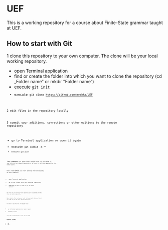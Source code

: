 
# UEF

This is a working repository for a course about Finite-State grammar taught at UEF.

## How to start with Git
1 clone this repository to your own computer. The clone will be your local working repository.
  - open Terminal application
  - find or create the folder into which you want to clone the repository (cd „Folder name” or mkdir ”Folder name“)
  - execute <code>git init<code/>
  - execute <code>git clone https://github.com/meehka/UEF<code/>

2 edit files in the repository locally

3 commit your additions, corrections or other editions to the remote repository
  - go to Terminal application or open it again
  - execute <code>git commit -m "<YOUR LOG MESSAGE>" <FILENAME><code/> 
  - execute <code>git push<code/>
  
The command <code>git push<code/> sends changes that you have made on the file to the remote repository, so that it will be updated for the other users.

Every time **before** you start opening the bibliography on your computer:
- open Terminal application
- go to the folder with your working repository
- execute <code>git pull<code/> (in order to get the newest version)!

The files on your working local repository will be updated with the files on remote repository. 

Make commits often during your work, but especially when you finish (in order not to end up in version conflicts)!

In order to see the list of changed files:
- go to Terminal application or open it again 
- execute <code>git status<code/>

You will get an information about all files, that were changed. 

# Useful links

- [Git](https://en.wikipedia.org/wiki/Git)
- More

